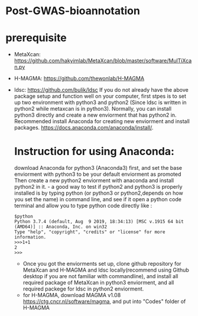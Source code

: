 # Post-GWAS-bioannotation

# prerequisite 
- MetaXcan: https://github.com/hakyimlab/MetaXcan/blob/master/software/MulTiXcan.py
- H-MAGMA: https://github.com/thewonlab/H-MAGMA
- ldsc: https://github.com/bulik/ldsc 
  If you do not already have the above package setup and function well on your computer, first stpes is to set up two environment with python3 and python2 (Since ldsc is written in python2 while metaxcan is in python3). Normally, you can install python3 directly and create a new enviorment that has python2 in. 
  Recommended install Anaconda for creating new enviorment and install packages. https://docs.anaconda.com/anaconda/install/. 
  # Instruction for using Anaconda:
    download Anaconda for python3 (Anaconda3) first, and set the base enviorment with python3 to be your default enviorment as promoted
    Then create a new python2 enviorment with anaconda and install python2 in it. 
      - a good way to test if python2 and python3 is properly installed is by typing python (or python3 or python2,depends on how you set the name) in command line, and see if it open a python code terminal and allow you to type python code directly like :

      $python
      Python 3.7.4 (default, Aug  9 2019, 18:34:13) [MSC v.1915 64 bit (AMD64)] :: Anaconda, Inc. on win32
      Type "help", "copyright", "credits" or "license" for more information.
      >>>1+1
      2
      >>>
  
  - Once you got the enviorments set up, clone github repository for MetaXcan and  H-MAGMA and ldsc locally(recommend using Github desktop if you are not familiar with commandline), and install all required package of MetaXcan in python3 enviorment, and all required packege for ldsc in python2 enviorment. 
  - for H-MAGMA, download MAGMA v1.08 https://ctg.cncr.nl/software/magma, and put into "Codes" folder of H-MAGMA
  
